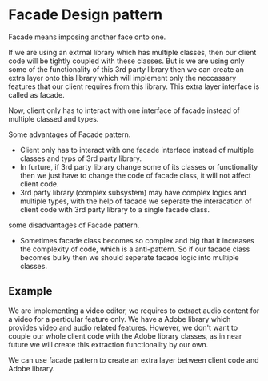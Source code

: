 # Facade Design pattern

Facade means imposing another face onto one.

If we are using an extrnal library which has multiple classes, then our client code will be tightly coupled with these classes.
But is we are using only some of the functionality of this 3rd party library then we can create an extra layer onto this library
which will implement only the neccassary features that our client requires from this library. This extra layer interface is called as facade.

Now, client only has to interact with one interface of facade instead of multiple classed and types.

Some advantages of Facade pattern.

- Client only has to interact with one facade interface instead of multiple classes and typs of 3rd party library.
- In furture, if 3rd party library change some of its classes or functionality then we just have to change the code of facade class, it will not affect client code.
- 3rd party library (complex subsystem) may have complex logics and multiple types, with the help of facade we seperate the interacation of client code with 3rd party library to a single facade class.

some disadvantages of Facade pattern.

- Sometimes facade class becomes so complex and big that it increases the complexity of code, which is a anti-pattern. So if our facade class becomes bulky then we should seperate facade logic into multiple classes.

## Example

We are implementing a video editor, we requires to extract audio content for a video for a perticular feature only. We have a Adobe library which provides video and audio related features. However, we don't want to couple our whole client code with the Adobe library classes, as in near future we will create this extraction functionality by our own.

We can use facade pattern to create an extra layer between client code and Adobe library.